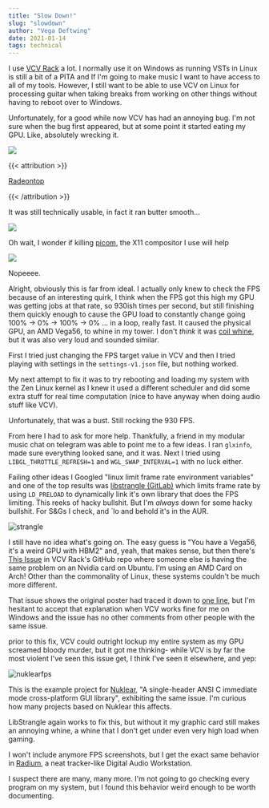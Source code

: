 ```yaml
---
title: "Slow Down!"
slug: "slowdown"
author: "Vega Deftwing"
date: 2021-01-14
tags: technical
---
```


I use [VCV Rack](https://vcvrack.com) a lot. I normally use it on Windows as running VSTs in Linux is still a bit of a PITA and If I'm going to make music I want to have access to all of my tools. However, I still want to be able to use VCV on Linux for processing guitar when taking breaks from working on other things without having to reboot over to Windows.

Unfortunately, for a good while now VCV has had an annoying bug. I'm not sure when the bug first appeared, but at some point it started eating my GPU. Like, absolutely wrecking it.

![](/nonfree/blog/VCVfail.png)

{{< attribution >}}

[Radeontop](https://github.com/clbr/radeontop)

{{< /attribution >}}

It was still technically usable, in fact it ran butter smooth... 

![](/nonfree/blog/fps.png)

Oh wait, I wonder if killing [picom](https://github.com/yshui/picom), the X11 compositor I use will help

![](/nonfree/blog/nocomp.png)

Nopeeee.

Alright, obviously this is far from ideal. I actually only knew to check the FPS because of an interesting quirk, I think when the FPS got this high my GPU was getting jobs at that rate, so 930ish times per second, but still finishing them quickly enough to cause the GPU load to constantly change going 100% → 0% → 100% → 0% ... in a loop, really fast. It caused the physical GPU, an AMD Vega56, to whine in my tower. I don't *think* it was [coil whine](https://en.wikipedia.org/wiki/Electromagnetically_induced_acoustic_noise), but it was also very loud and sounded similar.

First I tried just changing the FPS target value in VCV and then I tried playing with settings in the `settings-v1.json` file, but nothing worked.

My next attempt to fix it was to try rebooting and loading my system with the Zen Linux kernel as I knew it used a different scheduler and did some extra stuff for real time computation (nice to have anyway when doing audio stuff like VCV).

Unfortunately, that was a bust. Still rocking the 930 FPS.

From here I had to ask for more help. Thankfully, a friend in my modular music chat on telegram was able to point me to a few ideas. I ran `glxinfo`, made sure everything looked sane, and it was. Next I tried using `LIBGL_THROTTLE_REFRESH=1` and `WGL_SWAP_INTERVAL=1` with no luck either.

Failing other ideas I Googled "linux limit frame rate environment variables" and one of the top results was [libstrangle (GitLab)](https://gitlab.com/torkel104/libstrangle) which limits frame rate by using `LD_PRELOAD` to dynamically link it's own library that does the FPS limiting. This reeks of hacky bullshit. But I'm *always* down for some hacky bullshit. For S&Gs I check, and `lo and behold it's in the AUR. 

![strangle](/nonfree/blog/strangle.png)

I still have no idea what's going on. The easy guess is "You have a Vega56, it's a weird GPU with HBM2" and, yeah, that makes sense, but then there's [This Issue](https://github.com/VCVRack/Rack/issues/1829) in VCV Rack's GitHub repo where someone else is having the same problem on an Nvidia card on Ubuntu. I'm using an AMD Card on Arch! Other than the commonality of Linux, these systems couldn't be much more different. 

That issue shows the original poster had traced it down to [one line](https://github.com/VCVRack/Rack/blob/e334902e8addf96ad726192c665d806f0952def0/src/window.cpp#L415), but I'm hesitant to accept that explanation when VCV works fine for me on Windows and the issue has no other comments from other people with the same issue.

prior to this fix, VCV could outright lockup my entire system as my GPU screamed bloody murder, but it got me thinking- while VCV is by far the most violent I've seen this issue get, I think I've seen it elsewhere, and yep:

![nuklearfps](/nonfree/blog/nuklearfps.png)

This is the example project for [Nuklear](https://github.com/Immediate-Mode-UI/Nuklear), "A single-header ANSI C immediate mode cross-platform GUI library", exhibiting the same issue. I'm curious how many projects based on Nuklear this affects. 

LibStrangle again works to fix this, but without it my graphic card still makes an annoying whine, a whine that I don't get under even very high load when gaming.

I won't include anymore FPS screenshots, but I get the exact same behavior in [Radium](https://users.notam02.no/~kjetism/radium/), a neat tracker-like Digital Audio Workstation.

I suspect there are many, many more. I'm not going to go checking every program on my system, but I found this behavior weird enough to be worth documenting.

